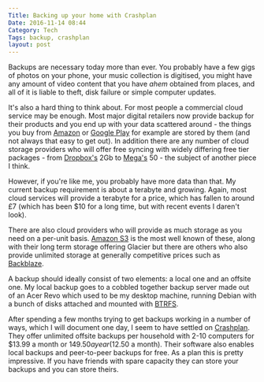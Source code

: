 ```yaml
---
Title: Backing up your home with Crashplan
Date: 2016-11-14 08:44
Category: Tech
Tags: backup, crashplan
layout: post
---
```


Backups are necessary today more than ever. You probably have a few gigs of photos on your phone, your music collection is digitised, you might have any amount of video content that you have *ahem* obtained from places, and all of it is liable to theft, disk failure or simple computer updates.

It's also a hard thing to think about. For most people a commercial cloud service may be enough. Most major digital retailers now provide backup for their products and you end up with your data scattered around - the things you buy from [Amazon][ed502868] or [Google Play][0c93493c] for example are stored by them (and not always that easy to get out). In addition there are any number of cloud storage providers who will offer free syncing with widely differing free tier packages - from [Dropbox's][60774993] 2Gb to [Mega's][6560c977] 50 - the subject of another piece I think.

However, if you're like me, you probably have more data than that. My current backup requirement is about a terabyte and growing. Again, most cloud services will provide a terabyte for a price, which has fallen to around £7 (which has been $10 for a long time, but with recent events I daren't look).

There are also cloud providers who will provide as much storage as you need on a per-unit basis. [Amazon S3][2b52d21a] is the most well known of these, along with their long term storage offering Glacier but there are others who also provide unlimited storage at generally competitive prices such as [Backblaze][d7c707ed].

A backup should ideally consist of two elements: a local one and an offsite one. My local backup goes to a cobbled together backup server made out of an Acer Revo which used to be my desktop machine, running Debian with a bunch of disks attached and mounted with [BTRFS][a43ccd51].

 After spending a few months trying to get backups working in a number of ways, which I will document one day, I seem to have settled on [Crashplan][ce6973fe]. They offer unlimited offsite backups per household with 2-10 computers for $13.99 a month or $149.50 a year ($12.50 a month). Their software also enables local backups and peer-to-peer backups for free. As a plan this is pretty impressive. If you have friends with spare capacity they can store your backups and you can store theirs.

  [ed502868]: https://www.amazon.co.uk//ref=as_li_ss_tl?ie=UTF8&linkCode=ll2&tag=eyetrails-21&linkId=d7161916ce86a30c2c9c087ef5061e95 "Amazon"
  [0c93493c]: https://play.google.com "Google Play"
  [60774993]: https://db.tt/fItgAqP4 "Dropbox"
  [6560c977]: https://mega.co.nz "Mega"
  [2b52d21a]: https://aws.amazon.com/s3/pricing/ "S3"
  [d7c707ed]: https://backblaze.com "Backblaze"
  [ce6973fe]: https://crashplan.com "Crashplan"
  [a43ccd51]: https://btrfs.wiki.kernel.org/index.php/Main_Page "BTRFS"
